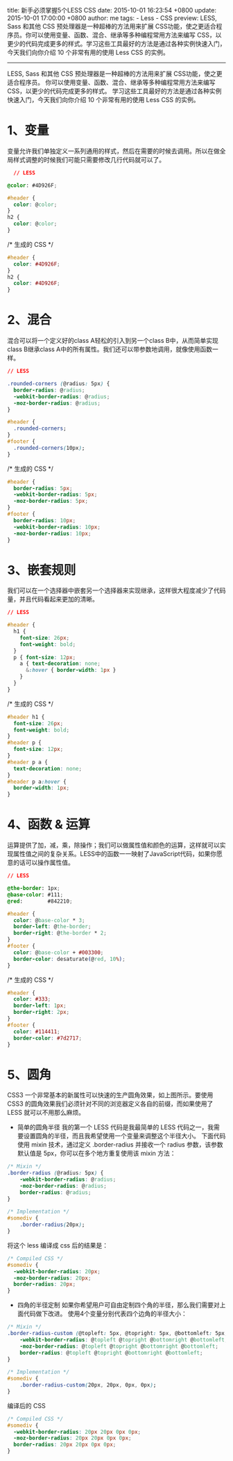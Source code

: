 title: 新手必须掌握5个LESS CSS
date: 2015-10-01 16:23:54 +0800
update: 2015-10-01 17:00:00 +0800
author: me
tags:
    - Less
    - CSS
preview: LESS, Sass 和其他 CSS 预处理器是一种超棒的方法用来扩展 CSS功能，使之更适合程序员。你可以使用变量、函数、混合、继承等多种编程常用方法来编写 CSS，以更少的代码完成更多的样式。学习这些工具最好的方法是通过各种实例快速入门，今天我们向你介绍 10 个非常有用的使用 Less CSS 的实例。

---

LESS, Sass 和其他 CSS 预处理器是一种超棒的方法用来扩展 CSS功能，使之更适合程序员。
你可以使用变量、函数、混合、继承等多种编程常用方法来编写 CSS，以更少的代码完成更多的样式。
学习这些工具最好的方法是通过各种实例快速入门，今天我们向你介绍 10 个非常有用的使用 Less CSS 的实例。

# 1、变量
变量允许我们单独定义一系列通用的样式，然后在需要的时候去调用。所以在做全局样式调整的时候我们可能只需要修改几行代码就可以了。
```css
  // LESS

@color: #4D926F;

#header {
  color: @color;
}
h2 {
  color: @color;
}
```

/* 生成的 CSS */
```css
#header {
  color: #4D926F;
}
h2 {
  color: #4D926F;
}
```

# 2、混合
混合可以将一个定义好的class A轻松的引入到另一个class B中，从而简单实现class B继承class A中的所有属性。我们还可以带参数地调用，就像使用函数一样。
```css
// LESS

.rounded-corners (@radius: 5px) {
  border-radius: @radius;
  -webkit-border-radius: @radius;
  -moz-border-radius: @radius;
}

#header {
  .rounded-corners;
}
#footer {
  .rounded-corners(10px);
}
```
/* 生成的 CSS */
```css
#header {
  border-radius: 5px;
  -webkit-border-radius: 5px;
  -moz-border-radius: 5px;
}
#footer {
  border-radius: 10px;
  -webkit-border-radius: 10px;
  -moz-border-radius: 10px;
}
```

# 3、嵌套规则
我们可以在一个选择器中嵌套另一个选择器来实现继承，这样很大程度减少了代码量，并且代码看起来更加的清晰。
```css
// LESS

#header {
  h1 {
    font-size: 26px;
    font-weight: bold;
  }
  p { font-size: 12px;
    a { text-decoration: none;
      &:hover { border-width: 1px }
    }
  }
}
```
/* 生成的 CSS */
```css
#header h1 {
  font-size: 26px;
  font-weight: bold;
}
#header p {
  font-size: 12px;
}
#header p a {
  text-decoration: none;
}
#header p a:hover {
  border-width: 1px;
}
```

# 4、函数 & 运算
运算提供了加，减，乘，除操作；我们可以做属性值和颜色的运算，这样就可以实现属性值之间的复杂关系。LESS中的函数一一映射了JavaScript代码，如果你愿意的话可以操作属性值。
```css
// LESS

@the-border: 1px;
@base-color: #111;
@red:        #842210;

#header {
  color: @base-color * 3;
  border-left: @the-border;
  border-right: @the-border * 2;
}
#footer { 
  color: @base-color + #003300;
  border-color: desaturate(@red, 10%);
}
```
/* 生成的 CSS */
```css
#header {
  color: #333;
  border-left: 1px;
  border-right: 2px;
}
#footer { 
  color: #114411;
  border-color: #7d2717;
}
```

# 5、圆角
CSS3 一个非常基本的新属性可以快速的生产圆角效果，如上图所示。要使用 CSS3 的圆角效果我们必须针对不同的浏览器定义各自的前缀，而如果使用了 LESS 就可以不用那么麻烦。
* 简单的圆角半径
我的第一个 LESS 代码是我最简单的 LESS 代码之一，我需要设置圆角的半径，而且我希望使用一个变量来调整这个半径大小。
下面代码使用 mixin 技术，通过定义 .border-radius 并接收一个 radius 参数，该参数默认值是 5px，你可以在多个地方重复使用该 mixin 方法：
```css
/* Mixin */
.border-radius (@radius: 5px) {
    -webkit-border-radius: @radius;
    -moz-border-radius: @radius;
    border-radius: @radius;
}
 
/* Implementation */
#somediv {
    .border-radius(20px);
}
```
将这个 less 编译成 css 后的结果是：
```css
/* Compiled CSS */
#somediv {
  -webkit-border-radius: 20px;
  -moz-border-radius: 20px;
  border-radius: 20px;
}
```
* 四角的半径定制
如果你希望用户可自由定制四个角的半径，那么我们需要对上面代码做下改进。
使用4个变量分别代表四个边角的半径大小：

```css
/* Mixin */
.border-radius-custom (@topleft: 5px, @topright: 5px, @bottomleft: 5px, @bottomright: 5px) {
    -webkit-border-radius: @topleft @topright @bottomright @bottomleft;
    -moz-border-radius: @topleft @topright @bottomright @bottomleft;
    border-radius: @topleft @topright @bottomright @bottomleft;
}
 
/* Implementation */
#somediv {
    .border-radius-custom(20px, 20px, 0px, 0px);
}
```
编译后的 CSS
```css
/* Compiled CSS */
#somediv {
  -webkit-border-radius: 20px 20px 0px 0px;
  -moz-border-radius: 20px 20px 0px 0px;
  border-radius: 20px 20px 0px 0px;
}
```